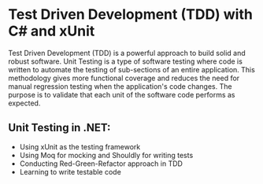 # Test Driven Development (TDD) with C# and xUnit

Test Driven Development (TDD) is a powerful approach to build solid and robust software. Unit Testing is a type of software testing where code is written to automate the testing of sub-sections of an entire application. This methodology gives more functional coverage and reduces the need for manual regression testing when the application's code changes. The purpose is to validate that each unit of the software code performs as expected. 

## Unit Testing in .NET: 

- Using xUnit as the testing framework
- Using Moq for mocking and Shouldly for writing tests
- Conducting Red-Green-Refactor approach in TDD
- Learning to write testable code 